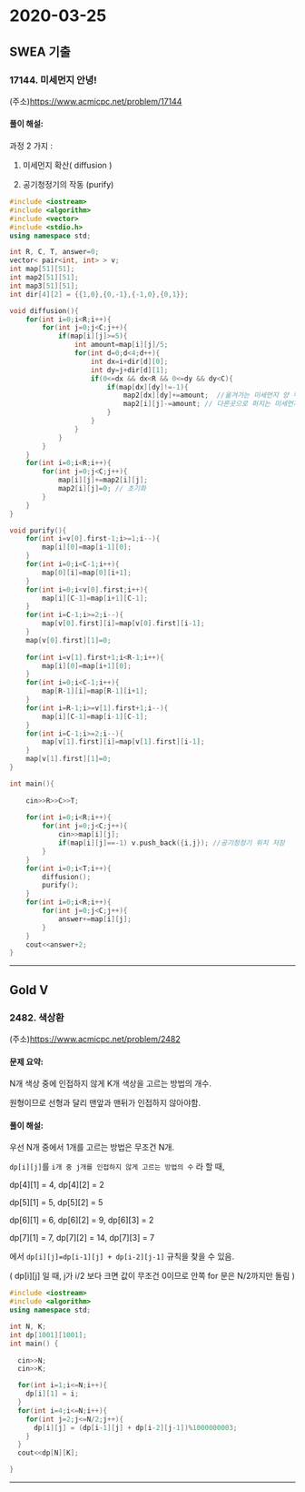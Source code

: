 # 2020-03-25

## SWEA 기출

### 17144. 미세먼지 안녕!
(주소)https://www.acmicpc.net/problem/17144


#### 풀이 해설:

과정 2 가지 : 

1. 미세먼지 확산( diffusion )

2. 공기청정기의 작동 (purify)

```c++
#include <iostream>
#include <algorithm>
#include <vector>
#include <stdio.h>
using namespace std;

int R, C, T, answer=0;
vector< pair<int, int> > v;
int map[51][51];
int map2[51][51];
int map3[51][51];
int dir[4][2] = {{1,0},{0,-1},{-1,0},{0,1}};

void diffusion(){
    for(int i=0;i<R;i++){
        for(int j=0;j<C;j++){
            if(map[i][j]>=5){
                int amount=map[i][j]/5;
                for(int d=0;d<4;d++){
                    int dx=i+dir[d][0];
                    int dy=j+dir[d][1];
                    if(0<=dx && dx<R && 0<=dy && dy<C){
                        if(map[dx][dy]!=-1){
                            map2[dx][dy]+=amount;  //옮겨가는 미세먼지 양 누적
                            map2[i][j]-=amount; // 다른곳으로 퍼지는 미세먼지 양 누적
                        }
                    }
                }
            }
        }
    }
    for(int i=0;i<R;i++){
        for(int j=0;j<C;j++){
            map[i][j]+=map2[i][j];  
            map2[i][j]=0; // 초기화
        }
    }
}

void purify(){
    for(int i=v[0].first-1;i>=1;i--){
        map[i][0]=map[i-1][0];
    }
    for(int i=0;i<C-1;i++){
        map[0][i]=map[0][i+1];
    }
    for(int i=0;i<v[0].first;i++){
        map[i][C-1]=map[i+1][C-1];
    }
    for(int i=C-1;i>=2;i--){
        map[v[0].first][i]=map[v[0].first][i-1];
    }
    map[v[0].first][1]=0;
    
    for(int i=v[1].first+1;i<R-1;i++){
        map[i][0]=map[i+1][0];
    }
    for(int i=0;i<C-1;i++){
        map[R-1][i]=map[R-1][i+1];
    }
    for(int i=R-1;i>=v[1].first+1;i--){
        map[i][C-1]=map[i-1][C-1];
    }
    for(int i=C-1;i>=2;i--){
        map[v[1].first][i]=map[v[1].first][i-1];
    }
    map[v[1].first][1]=0;
}

int main(){
    
    cin>>R>>C>>T;
    
    for(int i=0;i<R;i++){
        for(int j=0;j<C;j++){
            cin>>map[i][j];
            if(map[i][j]==-1) v.push_back({i,j}); //공기청정기 위치 저장
        }
    }
    for(int i=0;i<T;i++){
        diffusion();
        purify();
    }
    for(int i=0;i<R;i++){
        for(int j=0;j<C;j++){
            answer+=map[i][j];
        }
    }
    cout<<answer+2;
}


```

---



## Gold V

### 2482. 색상환
(주소)https://www.acmicpc.net/problem/2482


#### 문제 요약:

N개 색상 중에  인접하지 않게 K개 색상을 고르는 방법의 개수. 

원형이므로 선형과 달리 맨앞과 맨뒤가 인접하지 않아야함.


#### 풀이 해설:

우선 N개 중에서 1개를 고르는 방법은 무조건 N개.

`dp[i][j]`를 `i개 중 j개를 인접하지 않게 고르는 방법의 수` 라 할 때, 

dp[4][1] = 4, dp[4][2] = 2

dp[5][1] = 5, dp[5][2] = 5

dp[6][1] = 6, dp[6][2] = 9, dp[6][3] = 2

dp[7][1] = 7, dp[7][2] = 14, dp[7][3] = 7
 
에서 `dp[i][j]=dp[i-1][j] + dp[i-2][j-1]` 규칙을 찾을 수 있음.

( dp[i][j] 일 때, j가 i/2 보다 크면 값이 무조건 0이므로 안쪽 for 문은 N/2까지만 돌림 )

```c++
#include <iostream>
#include <algorithm>
using namespace std;

int N, K;
int dp[1001][1001];
int main() {
	
  cin>>N;
  cin>>K;

  for(int i=1;i<=N;i++){
    dp[i][1] = i;
  }
  for(int i=4;i<=N;i++){
    for(int j=2;j<=N/2;j++){
      dp[i][j] = (dp[i-1][j] + dp[i-2][j-1])%1000000003;
    }
  }
  cout<<dp[N][K];

}

```

---

